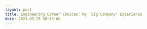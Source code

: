 ```yaml
---
layout:	post
title: Engineering Career Choices: My 'Big Company' Experience
date: 2021-03-25 00:13:00
---
```

